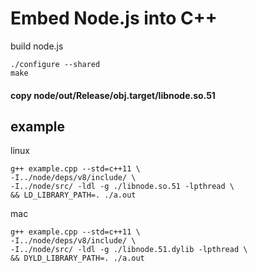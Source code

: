 # Embed Node.js into C++

build node.js
```
./configure --shared
make

```
#### copy node/out/Release/obj.target/libnode.so.51

## example
linux
```
g++ example.cpp --std=c++11 \
-I../node/deps/v8/include/ \
-I../node/src/ -ldl -g ./libnode.so.51 -lpthread \
&& LD_LIBRARY_PATH=. ./a.out
```

mac
```
g++ example.cpp --std=c++11 \
-I../node/deps/v8/include/ \
-I../node/src/ -ldl -g ./libnode.51.dylib -lpthread \
&& DYLD_LIBRARY_PATH=. ./a.out
```